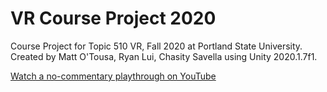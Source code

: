 # VR Course Project 2020
Course Project for Topic 510 VR, Fall 2020 at Portland State University.
Created by Matt O'Tousa, Ryan Lui, Chasity Savella using Unity 2020.1.7f1.

[Watch a no-commentary playthrough on YouTube](https://www.youtube.com/watch?v=0zXWbpAFfPg)

